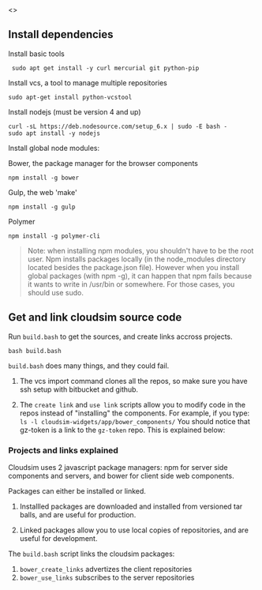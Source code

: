 <<toc>>

## Install dependencies ##

Install basic tools

  ` sudo apt get install -y curl mercurial git python-pip`

Install vcs, a tool to manage multiple repositories

   `sudo apt-get install python-vcstool`

Install nodejs (must be version 4 and up)

    curl -sL https://deb.nodesource.com/setup_6.x | sudo -E bash -
    sudo apt install -y nodejs

Install global node modules:

Bower, the package manager for the browser components

   `npm install -g bower`

Gulp, the web 'make'

   `npm install -g gulp`

Polymer

   `npm install -g polymer-cli`

> Note: when installing npm modules, you shouldn't have to be the root user.
> Npm installs packages locally (in the node_modules directory located besides
> the package.json file). However when you install global packages (with npm -g),
> it can happen that npm fails because it wants to write in /usr/bin or somewhere.
> For those cases, you should use sudo.

## Get and link cloudsim source code ##

Run `build.bash` to get the sources, and create links accross projects.

    bash build.bash

`build.bash` does many things, and they could fail.

1. The vcs import command clones all the repos, so make sure you have ssh setup
with bitbucket and github.

1. The `create link` and `use link` scripts allow you to modify code in the repos
instead of "installing" the components. For example, if you type:
`ls -l cloudsim-widgets/app/bower_components/`
You should notice that gz-token is a link to the `gz-token` repo. This is explained
below:

### Projects and links explained ###

Cloudsim uses 2 javascript package managers: npm for server side components and
servers, and bower for client side web components.

Packages can either be installed or linked.

1. Installled packages are downloaded and installed from versioned tar balls,
and are useful for production.

1. Linked packages allow you to use local copies of repositories, and are
useful for development.

The `build.bash` script links the cloudsim packages:

1. `bower_create_links` advertizes the client repositories
1. `bower_use_links` subscribes to the server repositories
